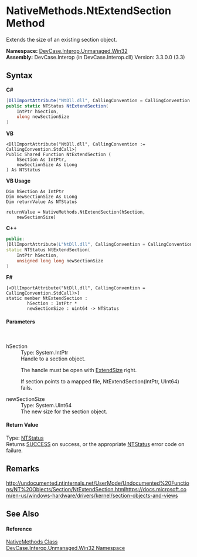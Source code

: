 # NativeMethods.NtExtendSection Method 
 

Extends the size of an existing section object.

**Namespace:**&nbsp;<a href="N_DevCase_Interop_Unmanaged_Win32">DevCase.Interop.Unmanaged.Win32</a><br />**Assembly:**&nbsp;DevCase.Interop (in DevCase.Interop.dll) Version: 3.3.0.0 (3.3)

## Syntax

**C#**<br />
``` C#
[DllImportAttribute("NtDll.dll", CallingConvention = CallingConvention.StdCall)]
public static NTStatus NtExtendSection(
	IntPtr hSection,
	ulong newSectionSize
)
```

**VB**<br />
``` VB
<DllImportAttribute("NtDll.dll", CallingConvention := CallingConvention.StdCall>]
Public Shared Function NtExtendSection ( 
	hSection As IntPtr,
	newSectionSize As ULong
) As NTStatus
```

**VB Usage**<br />
``` VB Usage
Dim hSection As IntPtr
Dim newSectionSize As ULong
Dim returnValue As NTStatus

returnValue = NativeMethods.NtExtendSection(hSection, 
	newSectionSize)
```

**C++**<br />
``` C++
public:
[DllImportAttribute(L"NtDll.dll", CallingConvention = CallingConvention::StdCall)]
static NTStatus NtExtendSection(
	IntPtr hSection, 
	unsigned long long newSectionSize
)
```

**F#**<br />
``` F#
[<DllImportAttribute("NtDll.dll", CallingConvention = CallingConvention.StdCall)>]
static member NtExtendSection : 
        hSection : IntPtr * 
        newSectionSize : uint64 -> NTStatus 

```


#### Parameters
&nbsp;<dl><dt>hSection</dt><dd>Type: System.IntPtr<br />Handle to a section object. 

 The handle must be open with <a href="T_DevCase_Interop_Unmanaged_Win32_Enums_SectionAccessRights">ExtendSize</a> right. 

 If section points to a mapped file, NtExtendSection(IntPtr, UInt64) fails.</dd><dt>newSectionSize</dt><dd>Type: System.UInt64<br />The new size for the section object.</dd></dl>

#### Return Value
Type: <a href="T_DevCase_Interop_Unmanaged_Win32_Enums_NTStatus">NTStatus</a><br />Returns <a href="T_DevCase_Interop_Unmanaged_Win32_Enums_NTStatus">SUCCESS</a> on success, or the appropriate <a href="T_DevCase_Interop_Unmanaged_Win32_Enums_NTStatus">NTStatus</a> error code on failure.

## Remarks
<a href="http://undocumented.ntinternals.net/UserMode/Undocumented%20Functions/NT%20Objects/Section/NtExtendSection.html" target="_blank">http://undocumented.ntinternals.net/UserMode/Undocumented%20Functions/NT%20Objects/Section/NtExtendSection.html</a><a href="https://docs.microsoft.com/en-us/windows-hardware/drivers/kernel/section-objects-and-views" target="_blank">https://docs.microsoft.com/en-us/windows-hardware/drivers/kernel/section-objects-and-views</a>

## See Also


#### Reference
<a href="T_DevCase_Interop_Unmanaged_Win32_NativeMethods">NativeMethods Class</a><br /><a href="N_DevCase_Interop_Unmanaged_Win32">DevCase.Interop.Unmanaged.Win32 Namespace</a><br />